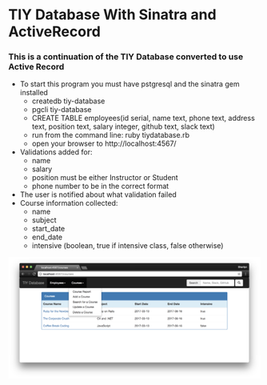 # TIY Database With Sinatra and ActiveRecord

### This is a continuation of the TIY Database converted to use Active Record

* To start this program you must have pstgresql and the sinatra gem installed    
  * createdb tiy-database
  * pgcli tiy-database
  * CREATE TABLE employees(id serial, name text, phone text, address text, position text, salary integer, github text, slack text)
  * run from the command line: ruby tiydatabase.rb
  * open your browser to http://localhost:4567/
* Validations added for:
  * name
  * salary
  * position must be either Instructor or Student
  * phone number to be in the correct format
* The user is notified about what validation failed
* Course information collected:
  * name
  * subject
  * start_date
  * end_date
  * intensive (boolean, true if intensive class, false otherwise)

![TIY Database Sinatra Employees Index](images/TIY-courses.png)
